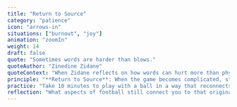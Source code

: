 ```yaml
---
title: "Return to Source"
category: "patience"
icon: "arrows-in"
situations: ["burnout", "joy"]
animation: "zoomIn"
weight: 14
draft: false
quote: "Sometimes words are harder than blows."
quoteAuthor: "Zinedine Zidane"
quoteContext: "When Zidane reflects on how words can hurt more than physical blows, he touches on the emotional dimension of football that connects to Return to Source. His career showed both the brilliance of playing from joy and connection, as well as the consequences of disconnection, as in his World Cup final sending off. His journey reminds us of the importance of returning to our original motivation and love for the game, especially in difficult moments."
principle: "**Return to Source**: When the game becomes complicated, stressful, or joyless, return to your original source of inspiration. Reconnect with the pure joy and love that first drew you to football."
practice: "Take 10 minutes to play with a ball in a way that reconnects you with the joy of the game. No drills, no pressure—just play. It might be juggling, trying tricks, or simply passing against a wall. Focus on the sensations and enjoyment that first made you fall in love with football."
reflection: "What aspects of football still connect you to that original joy? How might you incorporate more of these elements into your regular training and matches?"
---
```

